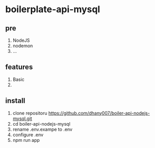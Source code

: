 # boilerplate-api-mysql

## pre
1. NodeJS
2. nodemon
3. ...

## features
1. Basic
2. 

## install
1. clone repositoru https://github.com/dhany007/boiler-api-nodejs-mysql.git
2. cd boiler-api-nodejs-mysql
3. rename .env.exampe to .env
4. configure .env
5. npm run app